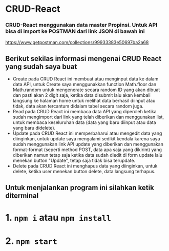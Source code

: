 # CRUD-React
### CRUD-React menggunakan data master Propinsi. Untuk API bisa di import ke POSTMAN dari link JSON di bawah ini 
https://www.getpostman.com/collections/99933383e50697ba2a68

## Berikut sekilas informasi mengenai CRUD React yang sudah saya buat
- Create pada CRUD React ini membuat atau menginput data ke dalam data API, untuk Create saya menggunakkan function Math.floor dan Math.random untuk mengenerate secara random ID yang akan dibuat dan pasti akan 2 digit saja, ketika data disubmit lalu akan kembali langsung ke halaman home untuk melihat data berhasil diinput atau tidak, data akan tercantum didalam tabel secara random juga.
- Read pada CRUD React ini membaca data API yang diperoleh ketika sudah mengimport dari link yang telah diberikan dan menggunakan list, untuk membaca keseluruhan data (data yang baru diinput atau data yang baru didelete).
- Update pada CRUD React ini memperbaharui atau mengedit data yang diinginkan, untuk update saya mengalami sedikit kendala karena saya sudah menggunakan link API update yang diberikan dan menggunakan format-format (seperti method POST, data apa saja yang dikirim) yang diberikan namun tetap saja ketika data sudah diedit di form update lalu menekan button "Update", tetap saja tidak bisa terupdate.
- Delete pada CRUD React ini menghapus data yang diinginkan, untuk delete, ketika user menekan button delete, data langsung terhapus.


## Untuk menjalankan program ini silahkan ketik diterminal 
# 1. ``npm i`` atau ``npm install``
# 2. ``npm start``

